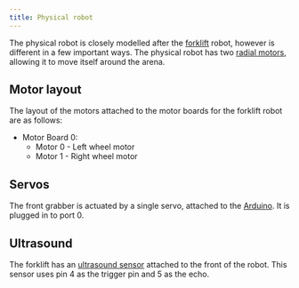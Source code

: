 ```yaml
---
title: Physical robot
---
```


The physical robot is closely modelled after the [forklift](../forklift) robot, however is different in a few important ways. The physical robot has two [radial motors](/api/motor-board), allowing it to move itself around the arena.

## Motor layout

The layout of the motors attached to the motor boards for the forklift robot are as follows:

- Motor Board 0:
    - Motor 0 - Left wheel motor
    - Motor 1 - Right wheel motor

## Servos

The front grabber is actuated by a single servo, attached to the [Arduino](/api/arduino/#servos). It is plugged in to port 0.

## Ultrasound

The forklift has an [ultrasound sensor](/api/ultrasound) attached to the front of the robot. This sensor uses pin 4 as the trigger pin and 5 as the echo.
